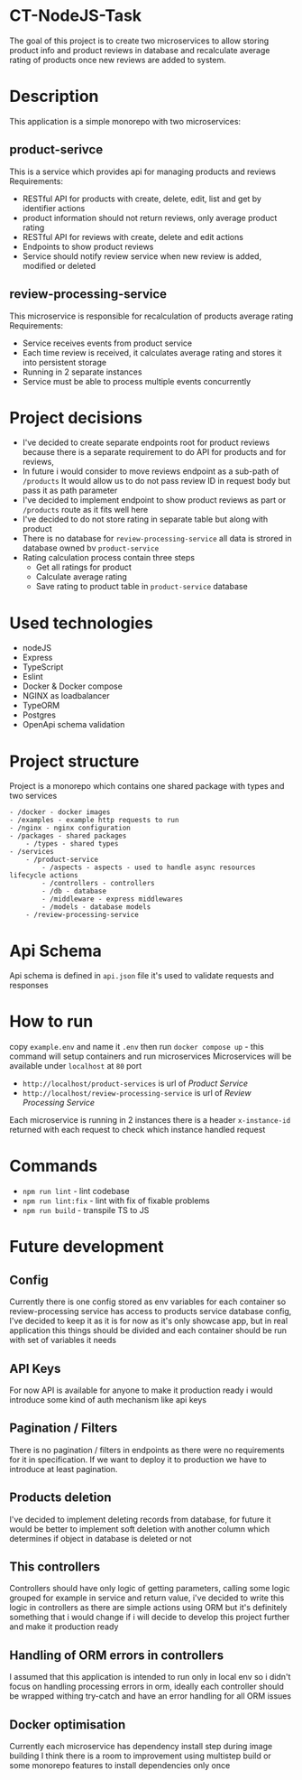 # CT-NodeJS-Task
The goal of this project is to create two microservices to allow storing product info and product reviews
in database and recalculate average rating of products once new reviews are added to system.




# Description
This application is a simple monorepo with two microservices:

## product-serivce
This is a service which provides api for managing products and reviews 
Requirements:
- RESTful API for products with create, delete, edit, list and get by
  identifier actions
- product information should not return reviews, only average
  product rating
- RESTful API for reviews with create, delete and edit actions
- Endpoints to show product reviews
- Service should notify review service when new review is added,
  modified or deleted

## review-processing-service 
This microservice is responsible for recalculation of products average rating
Requirements:
- Service receives events from product service
- Each time review is received, it calculates average rating and stores it
  into persistent storage
- Running in 2 separate instances
- Service must be able to process multiple events concurrently

# Project decisions
- I've decided to create separate endpoints root for product reviews because there is a separate 
requirement to do API for products and for reviews, 
- In future i would consider to move reviews endpoint as a sub-path of `/products` 
It would allow us to do not pass review ID in request body but pass it as path parameter
- I've decided to implement endpoint to show product reviews as part or `/products` route as it fits well here
- I've decided to do not store rating in separate table but along with product
- There is no database for `review-processing-service` all data is strored in database owned bv `product-service`
- Rating calculation process contain three steps
    - Get all ratings for product
    - Calculate average rating
    - Save rating to product table in `product-service` database

# Used technologies
- nodeJS
- Express
- TypeScript
- Eslint
- Docker & Docker compose
- NGINX as loadbalancer
- TypeORM
- Postgres
- OpenApi schema validation

# Project structure
Project is a monorepo which contains one shared package with types and two services

```
- /docker - docker images
- /examples - example http requests to run 
- /nginx - nginx configuration
- /packages - shared packages
    - /types - shared types
- /services
    - /product-service
        - /aspects - aspects - used to handle async resources lifecycle actions
        - /controllers - controllers
        - /db - database
        - /middleware - express middlewares
        - /models - database models
    - /review-processing-service
```

# Api Schema
Api schema is defined in `api.json` file it's used to validate requests and responses


# How to run
copy `example.env` and name it `.env` then run
`docker compose up` - this command will setup containers and run microservices
Microservices will be available under `localhost` at `80` port
- `http://localhost/product-services` is url of *Product Service*
- `http://localhost/review-processing-service` is url of *Review Processing Service*

Each microservice is running in 2 instances there is a header `x-instance-id` returned with each request
to check which instance handled request

# Commands
- `npm run lint` - lint codebase
- `npm run lint:fix` - lint with fix of fixable problems
- `npm run build` - transpile TS to JS

# Future development
## Config 
Currently there is one config stored as env variables for each container 
so review-processing service has access to products service database config, 
I've decided to keep it as it is for now as it's only showcase app, 
but in real application this things should be divided and each container should be run with set of variables it needs

## API Keys
For now API is available for anyone to make it production ready i would introduce
some kind of auth mechanism like api keys

## Pagination / Filters
There is no pagination / filters in endpoints as there were no requirements for it 
in specification. If we want to deploy it to production we have to introduce
at least pagination.

## Products deletion
I've decided to implement deleting records from database, for future it would be 
better to implement soft deletion with another column which determines if object in
database is deleted or not

## This controllers
Controllers should have only logic of getting parameters, calling some logic grouped
for example in service and return value, i've decided to write this logic in controllers
as there are simple actions using ORM but it's definitely something that i would change
if i will decide to develop this project further and make it production
ready

## Handling of ORM errors in controllers
I assumed that this application is intended to run only in local env so i didn't focus
on handling processing errors in orm, ideally each controller should be wrapped withing
try-catch and have an error handling for all ORM issues

## Docker optimisation
Currently each microservice has dependency install step during image building
I think there is a room to improvement using multistep build or some monorepo
features to install dependencies only once 
